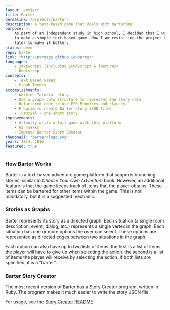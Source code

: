 ```yaml
---
layout: project
title: Barter
permalink: /projects/barter/
description: A text-based game that deals with bartering
purpose: >
    As part of an independent study in high school, I decided that I wanted
    to make a simple text-based game. Now I am revisiting the project two years
    later to make it better.
status: demo
repo: barter
link: "http://ptrgags.github.io/barter"
languages:
    - JavaScript (Including ECMAScript 6 features)
    - Bootstrap
concepts:
    - Text Based Games
    - Graph Theory
accomplishments:
    - Working Tutorial story
    - Use a graph data structure to represent the story data
    - Refactored code to use ES6 Promises and classes.
    - Program to create Barter story JSON files
    - Tutorial + one short story
improvements:
    - Actually write a full game with this platform
    - UI Tweaks
    - Improve Barter Story Creator
thumbnail: "barter/logo.svg"
years: 2014, 2016
featured: true
---
```


### How Barter Works

Barter is a text-based adventure game platform that supports branching stories,
similar to *Choose Your Own Adventure* book. However, an additional feature is
that the game keeps track of items that the player obtains. These items can
be bartered for other items within the game. This is not mandatory, but it is
a suggested mechanic.

### Stories as Graphs

Barter represents its story as a directed graph. Each situation (a single
room description, event, dialog, etc.) represents a single vertex in the graph.
Each situation has one or more options the user can select. These options are
represented as directed edges between two situations in the graph.

Each option can also have up to two lists of items: the first is a list of items
the player will have to give up when selecting the action. the second is a list
of items the player will receive by selecting the action. If both lists are
specified, it is a "barter".

### Barter Story Creator

The most recent version of Barter has a Story Creator program, written
in Ruby. The program makes it much easier to write the story JSON file.

For usage, see the [Story Creator README](https://github.com/ptrgags/barter/blob/master/creator/README.md)

